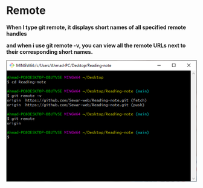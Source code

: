 # Remote


**When I type git remote, it displays short names of all specified remote handles**
 
 **and when i use git remote -v, you can view all the remote URLs next to their corresponding short names.**


 ![remote](remote.png)